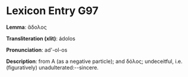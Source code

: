 # Lexicon Entry G97

**Lemma**: ἄδολος

**Transliteration (xlit)**: ádolos

**Pronunciation**: ad'-ol-os

**Description**:
from Α (as a negative particle); and δόλος; undeceitful, i.e. (figuratively) unadulterated:--sincere.

